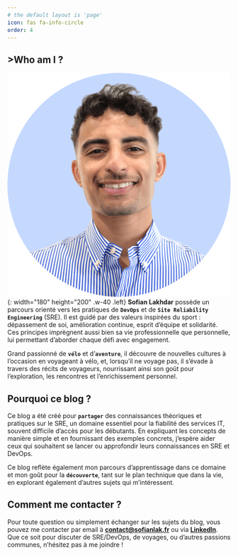 ```yaml
---
# the default layout is 'page'
icon: fas fa-info-circle
order: 4
---
```


## **>Who am I ?**

![Desktop View](/assets/img/sofianlak.png){: width="180" height="200" .w-40 .left}
**Sofian Lakhdar** possède un parcours orienté vers les pratiques de **`DevOps`** et de **`Site Reliability Engineering`** (SRE). Il est guidé par des valeurs inspirées du sport : dépassement de soi, amélioration continue, esprit d’équipe et solidarité. Ces principes imprègnent aussi bien sa vie professionnelle que personnelle, lui permettant d’aborder chaque défi avec engagement.

Grand passionné de **`vélo`** et d’**`aventure`**, il découvre de nouvelles cultures à l’occasion en voyageant à vélo, et, lorsqu’il ne voyage pas, il s’évade à travers des récits de voyageurs, nourrissant ainsi son goût pour l’exploration, les rencontres et l’enrichissement personnel.

## **Pourquoi ce blog ?**

Ce blog a été créé pour **`partager`** des connaissances théoriques et pratiques sur le SRE, un domaine essentiel pour la fiabilité des services IT, souvent difficile d’accès pour les débutants. En expliquant les concepts de manière simple et en fournissant des exemples concrets, j’espère aider ceux qui souhaitent se lancer ou approfondir leurs connaissances en SRE et DevOps.

Ce blog reflète également mon parcours d’apprentissage dans ce domaine et mon goût pour la **`découverte`**, tant sur le plan technique que dans la vie, en explorant également d’autres sujets qui m’intéressent.

## **Comment me contacter ?**

Pour toute question ou simplement échanger sur les sujets du blog, vous pouvez me contacter par email à **[contact@sofianlak.fr](mailto:contact@sofianlak.fr)** ou via **[LinkedIn](https://www.linkedin.com/in/sofianlakhdar/)**. 
Que ce soit pour discuter de SRE/DevOps, de voyages, ou d’autres passions communes, n’hésitez pas à me joindre !

